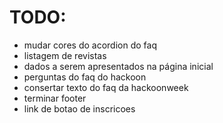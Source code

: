 # TODO:
- mudar cores do acordion do faq
- listagem de revistas
- dados a serem apresentados na página inicial
- perguntas do faq do hackoon
- consertar texto do faq da hackoonweek
- terminar footer
- link de botao de inscricoes